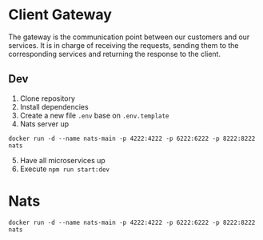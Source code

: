 # Client Gateway

The gateway is the communication point between our customers and our services.
It is in charge of receiving the requests, sending them to the corresponding services and returning the response to the client.

## Dev

1. Clone repository
2. Install dependencies
3. Create a new file `.env` base on `.env.template`
4. Nats server up

```
docker run -d --name nats-main -p 4222:4222 -p 6222:6222 -p 8222:8222 nats
```

5. Have all microservices up
6. Execute `npm run start:dev`

# Nats

```
docker run -d --name nats-main -p 4222:4222 -p 6222:6222 -p 8222:8222 nats
```
